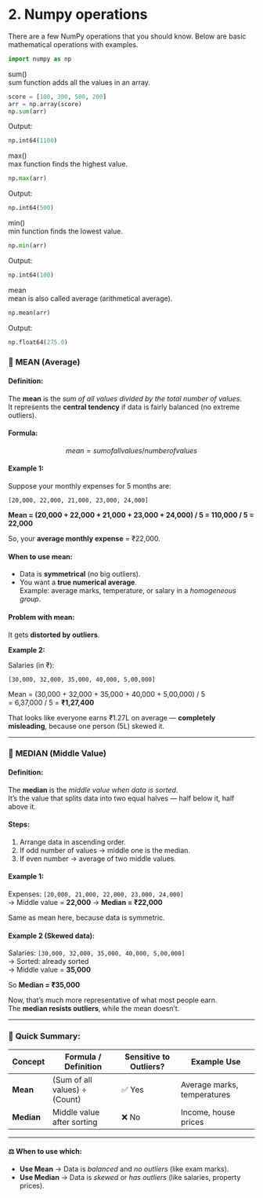 # 2. Numpy operations

There are a few NumPy operations that you should know. Below are basic mathematical operations with examples.

```python
import numpy as np
```

sum()\
sum function adds all the values in an array.

```python
score = [100, 300, 500, 200]
arr = np.array(score)
np.sum(arr)
```

Output:

```python
np.int64(1100)
```

max()\
max function finds the highest value.

```python
np.max(arr)
```

Output:

```python
np.int64(500)
```

min()\
min function finds the lowest value.

```python
np.min(arr)
```

Output:

```python
np.int64(100)
```

mean\
mean is also called average (arithmetical average).

```python
np.mean(arr)
```

Output:

```python
np.float64(275.0)
```

### 🔹 **MEAN (Average)**

#### **Definition:**

The **mean** is the _sum of all values divided by the total number of values_.\
It represents the **central tendency** if data is fairly balanced (no extreme outliers).

#### **Formula:**

$$
mean = sum  of all values / number  of values
$$

#### **Example 1:**

Suppose your monthly expenses for 5 months are:

```
[20,000, 22,000, 21,000, 23,000, 24,000]
```

**Mean = (20,000 + 22,000 + 21,000 + 23,000 + 24,000) / 5 = 110,000 / 5 = 22,000**

So, your **average monthly expense** = ₹22,000.

#### **When to use mean:**

* Data is **symmetrical** (no big outliers).
* You want a **true numerical average**.\
  Example: average marks, temperature, or salary in a _homogeneous group_.

#### **Problem with mean:**

It gets **distorted by outliers**.

**Example 2:**

Salaries (in ₹):

```
[30,000, 32,000, 35,000, 40,000, 5,00,000]
```

Mean = (30,000 + 32,000 + 35,000 + 40,000 + 5,00,000) / 5\
\= 6,37,000 / 5 = **₹1,27,400**

That looks like everyone earns ₹1.27L on average — **completely misleading**, because one person (5L) skewed it.

***

### 🔹 **MEDIAN (Middle Value)**

#### **Definition:**

The **median** is the _middle value when data is sorted_.\
It’s the value that splits data into two equal halves — half below it, half above it.

#### **Steps:**

1. Arrange data in ascending order.
2. If odd number of values → middle one is the median.
3. If even number → average of two middle values.

#### **Example 1:**

Expenses: `[20,000, 21,000, 22,000, 23,000, 24,000]`\
→ Middle value = **22,000** → **Median = ₹22,000**

Same as mean here, because data is symmetric.

#### **Example 2 (Skewed data):**

Salaries: `[30,000, 32,000, 35,000, 40,000, 5,00,000]`\
→ Sorted: already sorted\
→ Middle value = **35,000**

So **Median = ₹35,000**

Now, that’s much more representative of what most people earn.\
The **median resists outliers**, while the mean doesn’t.

***

### 🔹 **Quick Summary:**

| Concept    | Formula / Definition          | Sensitive to Outliers? | Example Use                 |
| ---------- | ----------------------------- | ---------------------- | --------------------------- |
| **Mean**   | (Sum of all values) ÷ (Count) | ✅ Yes                  | Average marks, temperatures |
| **Median** | Middle value after sorting    | ❌ No                   | Income, house prices        |

***

#### ⚖️ When to use which:

* **Use Mean** → Data is _balanced_ and _no outliers_ (like exam marks).
* **Use Median** → Data is _skewed_ or _has outliers_ (like salaries, property prices).
